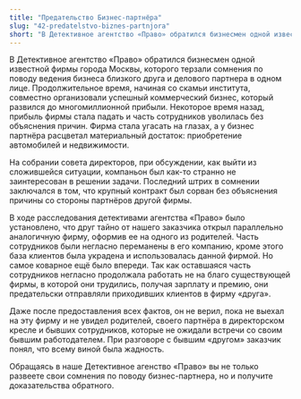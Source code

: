 ```yaml
---
title: "Предательство Бизнес-партнёра"
slug: "42-predatelstvo-biznes-partnjora"
short: "В Детективное агентство «Право» обратился бизнесмен одной известной фирмы города Москвы, которого терзали сомнения по поводу ведения бизнеса близкого друга и делового партнера в одном лице. Продолжительное время, начиная со скамьи института..."
---
```


В Детективное агентство «Право» обратился бизнесмен одной известной фирмы города Москвы, которого терзали сомнения по поводу ведения бизнеса близкого друга и делового партнера в одном лице. Продолжительное время, начиная со скамьи института, совместно организовали успешный коммерческий бизнес, который развился до многомиллионной прибыли. Некоторое время назад, прибыль фирмы стала падать и часть сотрудников уволилась без объяснения причин. Фирма стала угасать на глазах, а у бизнес партнёра расцветал материальный достаток: приобретение автомобилей и недвижимости.

На собрании совета директоров, при обсуждении, как выйти из сложившейся ситуации, компаньон был как-то странно не заинтересован в решении задачи. Последний штрих в сомнении заключался в том, что крупный контракт был сорван без объяснения причины со стороны партнёров другой фирмы.

В ходе расследования детективами агентства «Право» было установлено, что друг тайно от нашего заказчика открыл параллельно аналогичную фирму, оформив ее на одного из родителей. Часть сотрудников были негласно переманены в его компанию, кроме этого база клиентов была украдена и использовалась данной фирмой. Но самое коварное ещё было впереди. Так как оставшаяся часть сотрудников негласно продолжала работать не на благо существующей фирмы, в которой они трудились, получая зарплату и премию, они предательски отправляли приходивших клиентов в фирму «друга».

Даже после предоставления всех фактов, он не верил, пока не выехал на эту фирму и не увидел родителей, своего партнёра в директорском кресле и бывших сотрудников, которые не ожидали встречи со своим бывшим работодателем. При разговоре с бывшим «другом» заказчик понял, что всему виной была жадность.

Обращаясь в наше Детективное агенство «Право» вы не только развеете свои сомнения по поводу бизнес-партнера, но и получите доказательства обратного.
